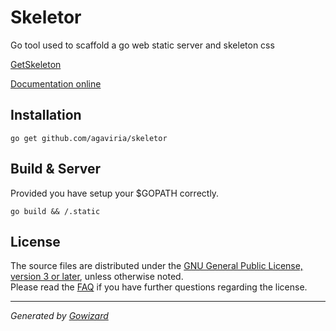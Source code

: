 Skeletor
==========
Go tool used to scaffold a go web static server and skeleton css 

[GetSkeleton](http://getskeleton.com) 

[Documentation online](http://godoc.org/github.com/agaviria/skeletor)

## Installation

	go get github.com/agaviria/skeletor


## Build & Server
Provided you have setup your $GOPATH correctly.

    go build && /.static


## License

The source files are distributed under the [GNU General Public License, version 3 or later](http://www.gnu.org/licenses/gpl.html),
unless otherwise noted.  
Please read the [FAQ](http://www.gnu.org/licenses/gpl-faq.html)
if you have further questions regarding the license.

* * *
*Generated by [Gowizard](https://github.com/kless/wizard)*
